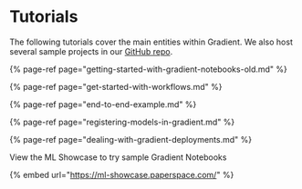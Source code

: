 # Tutorials

The following tutorials cover the main entities within Gradient. We also host several sample projects in our [GitHub repo](https://github.com/gradient-ai).

{% page-ref page="getting-started-with-gradient-notebooks-old.md" %}

{% page-ref page="get-started-with-workflows.md" %}

{% page-ref page="end-to-end-example.md" %}

{% page-ref page="registering-models-in-gradient.md" %}

{% page-ref page="dealing-with-gradient-deployments.md" %}

View the ML Showcase to try sample Gradient Notebooks

{% embed url="https://ml-showcase.paperspace.com/" %}



